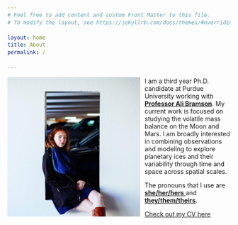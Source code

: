 ```yaml
---
# Feel free to add content and custom Front Matter to this file.
# To modify the layout, see https://jekyllrb.com/docs/themes/#overriding-theme-defaults

layout: home
title: About
permalink: /

---
```



<img src="/images/main/kris_modelling2017_crop2.JPG" 
     alt="Kris in a cut out of a white parking garage wall, circa 2017"
     style="float: left; margin-right: 10px;"
     width="300" />

I am a third year Ph.D. candidate at Purdue University working with <a href="https://www.eaps.purdue.edu/bramson/" target="_blank"> <b> Professor Ali Bramson</b></a>. My current work is focused on studying the volatile mass balance on the Moon and Mars. 
 I am broadly interested in combining observations and modeling to explore planetary ices and their variability through time and space across spatial scales.

The pronouns that I use are <a href="https://www.mypronouns.org/she-her" target="_blank"> <b>she/her/hers</b> </a> and <a href="https://www.mypronouns.org/they-them" target="_blank"> <b>they/them/theirs</b></a>.


<a href="/Kris_CV_March2023.pdf" target="_blank"> Check out my CV here </a>
